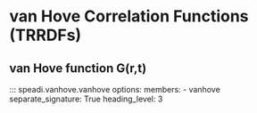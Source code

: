 # van Hove Correlation Functions (TRRDFs)

## van Hove function G(r,t)
::: speadi.vanhove.vanhove
    options:
        members:
            - vanhove
        separate_signature: True
        heading_level: 3
